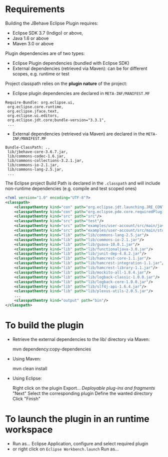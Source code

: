 # Requirements

Building the JBehave Eclipse Plugin requires:

* Eclipse SDK 3.7 (Indigo) or above,
* Java 1.6 or above
* Maven 3.0 or above 

Plugin dependencies are of two types:

* Eclipse Plugin dependencies (bundled with Eclipse SDK)
* External dependencies (retrieved via Maven):  can be for different scopes, e.g. runtime or test

Project classpath relies on the **plugin nature** of the project: 

* Eclipse plugin dependencies are declared in `META-INF/MANIFEST.MF`
    
```
Require-Bundle: org.eclipse.ui,
 org.eclipse.core.runtime,
 org.eclipse.jface.text,
 org.eclipse.ui.editors,
 org.eclipse.jdt.core;bundle-version="3.3.1",
 ...
```

* External dependencies (retrieved via Maven) are declared in the `META-INF/MANIFEST.MF` 

```
Bundle-ClassPath: .,
 lib/jbehave-core-3.6.7.jar,
 lib/commons-codec-1.6.jar,
 lib/commons-collections-3.2.1.jar,
 lib/commons-io-2.1.jar,
 lib/commons-lang-2.5.jar,
 ...
```

The Eclipse project Build Path is declared in the `.classpath` and will include non-runtime dependencies (e.g. compile and test scoped ones)

```xml
<?xml version="1.0" encoding="UTF-8"?>
<classpath>
	<classpathentry kind="con" path="org.eclipse.jdt.launching.JRE_CONTAINER/org.eclipse.jdt.internal.debug.ui.launcher.StandardVMType/JavaSE-1.6"/>
	<classpathentry kind="con" path="org.eclipse.pde.core.requiredPlugins"/>
	<classpathentry kind="src" path="src"/>
	<classpathentry kind="src" path="test"/>
	<classpathentry kind="src" path="examples/user-account/src/main/java"/>
	<classpathentry kind="src" path="examples/user-account/src/main/story"/>
	<classpathentry kind="lib" path="lib/commons-lang-2.5.jar"/>
	<classpathentry kind="lib" path="lib/commons-io-2.1.jar"/>
	<classpathentry kind="lib" path="lib/guava-10.0.1.jar"/>
	<classpathentry kind="lib" path="lib/functionaljava-3.0.jar"/>
	<classpathentry kind="lib" path="lib/junit-dep-4.8.2.jar"/>
	<classpathentry kind="lib" path="lib/hamcrest-core-1.1.jar"/>
	<classpathentry kind="lib" path="lib/hamcrest-integration-1.1.jar"/>
	<classpathentry kind="lib" path="lib/hamcrest-library-1.1.jar"/>
	<classpathentry kind="lib" path="lib/mockito-all-1.8.4.jar"/>
	<classpathentry kind="lib" path="lib/logback-classic-1.0.0.jar"/>
	<classpathentry kind="lib" path="lib/logback-core-1.0.0.jar"/>
	<classpathentry kind="lib" path="lib/slf4j-api-1.6.4.jar"/>
	<classpathentry kind="lib" path="lib/plexus-utils-2.0.5.jar"/>
	... 
	<classpathentry kind="output" path="bin"/>
</classpath>
```

# To build the plugin

* Retrieve the external dependencies to the lib/ directory via Maven:
 
  mvn dependency:copy-dependencies

* Using Maven: 

  mvn clean install 
  
* Using Eclipse: 

  Right click on the plugin 
  Export...
  *Deployable plug-ins and fragments*
  "Next"
  Select the corresponding plugin 
  Define the wanted directory
  Click "Finish"

# To launch the plugin in an runtime workspace

* Run as... Eclipse Application, configure and select required plugin
* or right click on `Eclipse Workbench.launch` Run as...
